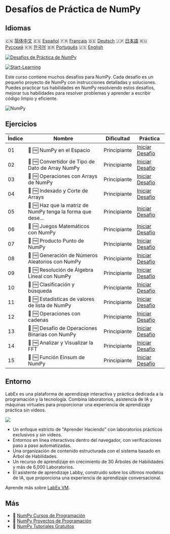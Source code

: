# Desafíos de Práctica de NumPy

## Idiomas

🇨🇳 [简体中文](README_zh.md) 🇪🇸 [Español](README_es.md) 🇫🇷 [Français](README_fr.md) 🇩🇪 [Deutsch](README_de.md) 🇯🇵 [日本語](README_ja.md) 🇷🇺 [Русский](README_ru.md) 🇰🇷 [한국어](README_ko.md) 🇧🇷 [Português](README_pt.md) 🇺🇸 [English](README.md) 

[![Desafíos de Práctica de NumPy](https://cover-creator.labex.io/numpy-practice-challenges.png?lang=es)](https://labex.io/es/courses/numpy-practice-challenges)

[![Start-Learning](https://img.shields.io/badge/Start-Learning-whitesmoke?style=for-the-badge)](https://labex.io/es/courses/numpy-practice-challenges)

Este curso contiene muchos desafíos para NumPy. Cada desafío es un pequeño proyecto de NumPy con instrucciones detalladas y soluciones. Puedes practicar tus habilidades en NumPy resolviendo estos desafíos, mejorar tus habilidades para resolver problemas y aprender a escribir código limpio y eficiente.

![NumPy](https://img.shields.io/badge/NumPy-whitesmoke?style=for-the-badge&logo=numpy)


## Ejercicios

|   Índice | Nombre                                                      | Dificultad   | Práctica                                                                                                                   |
|----------|-------------------------------------------------------------|--------------|----------------------------------------------------------------------------------------------------------------------------|
|       01 | 🎯 🆓 NumPy en el Espacio                                   | Principiante | <a target='_blank' href='https://labex.io/es/labs/numpy-numpy-in-space-33961'>Iniciar Desafío</a>                          |
|       02 | 🎯 🆓 Convertidor de Tipo de Dato de Array NumPy            | Principiante | <a target='_blank' href='https://labex.io/es/labs/numpy-numpy-array-datatype-converter-9187'>Iniciar Desafío</a>           |
|       03 | 🎯 🆓 Operaciones con Arrays de NumPy                       | Principiante | <a target='_blank' href='https://labex.io/es/labs/numpy-numpy-array-operation-8708'>Iniciar Desafío</a>                    |
|       04 | 🎯 🆓 Indexado y Corte de Arrays                            | Principiante | <a target='_blank' href='https://labex.io/es/labs/numpy-array-indexing-and-slicing-38504'>Iniciar Desafío</a>              |
|       05 | 🎯 🆓 Haz que la matriz de NumPy tenga la forma que dese... | Principiante | <a target='_blank' href='https://labex.io/es/labs/numpy-make-numpy-array-your-shape-8687'>Iniciar Desafío</a>              |
|       06 | 🎯 🆓 Juegos Matemáticos con NumPy                          | Principiante | <a target='_blank' href='https://labex.io/es/labs/python-numpy-math-games-10'>Iniciar Desafío</a>                          |
|       07 | 🎯 🆓 Producto Punto de NumPy                               | Principiante | <a target='_blank' href='https://labex.io/es/labs/numpy-numpy-dot-product-8737'>Iniciar Desafío</a>                        |
|       08 | 🎯 🆓 Generación de Números Aleatorios con NumPy            | Principiante | <a target='_blank' href='https://labex.io/es/labs/numpy-random-number-generation-with-numpy-34635'>Iniciar Desafío</a>     |
|       09 | 🎯 🆓 Resolución de Álgebra Lineal con NumPy                | Principiante | <a target='_blank' href='https://labex.io/es/labs/numpy-linear-algebra-solving-with-numpy-8000'>Iniciar Desafío</a>        |
|       10 | 🎯 🆓 Clasificación y búsqueda                              | Principiante | <a target='_blank' href='https://labex.io/es/labs/numpy-sorting-and-searching-154566'>Iniciar Desafío</a>                  |
|       11 | 🎯 🆓 Estadísticas de valores de lista de NumPy             | Principiante | <a target='_blank' href='https://labex.io/es/labs/numpy-numpy-list-value-statistics-664'>Iniciar Desafío</a>               |
|       12 | 🎯 🆓 Operaciones con cadenas                               | Principiante | <a target='_blank' href='https://labex.io/es/labs/python-string-operations-148882'>Iniciar Desafío</a>                     |
|       13 | 🎯 🆓 Desafío de Operaciones Binarias con NumPy             | Principiante | <a target='_blank' href='https://labex.io/es/labs/numpy-binary-operations-challenge-with-numpy-153823'>Iniciar Desafío</a> |
|       14 | 🎯 🆓 Analizar y Visualizar la FFT                          | Principiante | <a target='_blank' href='https://labex.io/es/labs/numpy-analyze-and-visualize-fft-55715'>Iniciar Desafío</a>               |
|       15 | 🎯 🆓 Función Einsum de NumPy                               | Principiante | <a target='_blank' href='https://labex.io/es/tutorials/numpy-numpy-einsum-function-8001'>Iniciar Desafío</a>               |

## Entorno

LabEx es una plataforma de aprendizaje interactiva y práctica dedicada a la programación y la tecnología. Combina laboratorios, asistencia de IA y máquinas virtuales para proporcionar una experiencia de aprendizaje práctica sin videos.

![](https://tutorial-screenshot.getvm.io/images/vm-1725247253.png)

- Un enfoque estricto de "Aprender Haciendo" con laboratorios prácticos exclusivos y sin videos.
- Entornos en línea interactivos dentro del navegador, con verificaciones paso a paso automatizadas.
- Una organización de contenido estructurada con el sistema basado en Árbol de Habilidades.
- Un recurso de aprendizaje en crecimiento de 30 Árboles de Habilidades y más de 6,000 Laboratorios.
- El asistente de aprendizaje Labby, construido sobre los últimos modelos de IA, que proporciona una experiencia de aprendizaje conversacional.

Aprende más sobre [LabEx VM](https://support.labex.io/using-labex/virtual-machine).

## Más

- 🔗 [NumPy Cursos de Programación](https://github.com/labex-labs/awesome-programming-courses)
- 🔗 [NumPy Proyectos de Programación](https://github.com/labex-labs/awesome-programming-projects)
- 🔗 [NumPy Tutoriales Gratuitos](https://github.com/labex-labs/numpy-free-tutorials)

